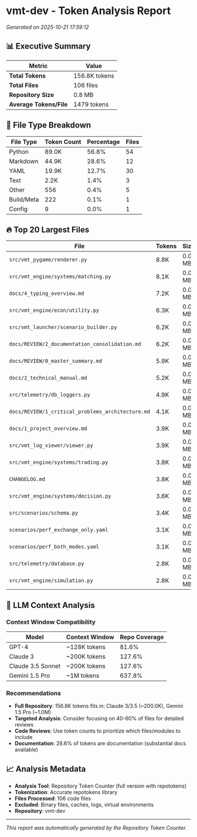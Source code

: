 # vmt-dev - Token Analysis Report

*Generated on 2025-10-21 17:59:12*

## 📊 Executive Summary

| Metric | Value |
|--------|--------|
| **Total Tokens** | 156.8K tokens |
| **Total Files** | 106 files |
| **Repository Size** | 0.8 MB |
| **Average Tokens/File** | 1479 tokens |

## 📄 File Type Breakdown

| File Type | Token Count | Percentage | Files |
|-----------|-------------|------------|-------|
| Python | 89.0K | 56.8% | 54 |
| Markdown | 44.9K | 28.6% | 12 |
| YAML | 19.9K | 12.7% | 30 |
| Text | 2.2K | 1.4% | 3 |
| Other | 556 | 0.4% | 5 |
| Build/Meta | 222 | 0.1% | 1 |
| Config | 9 | 0.0% | 1 |

## 🔥 Top 20 Largest Files

| File | Tokens | Size |
|------|--------|------|
| `src/vmt_pygame/renderer.py` | 8.8K | 0.0 MB |
| `src/vmt_engine/systems/matching.py` | 8.1K | 0.0 MB |
| `docs/4_typing_overview.md` | 7.2K | 0.0 MB |
| `src/vmt_engine/econ/utility.py` | 6.3K | 0.0 MB |
| `src/vmt_launcher/scenario_builder.py` | 6.2K | 0.0 MB |
| `docs/REVIEW/2_documentation_consolidation.md` | 6.2K | 0.0 MB |
| `docs/REVIEW/0_master_summary.md` | 5.9K | 0.0 MB |
| `docs/2_technical_manual.md` | 5.2K | 0.0 MB |
| `src/telemetry/db_loggers.py` | 4.9K | 0.0 MB |
| `docs/REVIEW/1_critical_problems_architecture.md` | 4.1K | 0.0 MB |
| `docs/1_project_overview.md` | 3.9K | 0.0 MB |
| `src/vmt_log_viewer/viewer.py` | 3.9K | 0.0 MB |
| `src/vmt_engine/systems/trading.py` | 3.8K | 0.0 MB |
| `CHANGELOG.md` | 3.8K | 0.0 MB |
| `src/vmt_engine/systems/decision.py` | 3.6K | 0.0 MB |
| `src/scenarios/schema.py` | 3.4K | 0.0 MB |
| `scenarios/perf_exchange_only.yaml` | 3.1K | 0.0 MB |
| `scenarios/perf_both_modes.yaml` | 3.1K | 0.0 MB |
| `src/telemetry/database.py` | 2.8K | 0.0 MB |
| `src/vmt_engine/simulation.py` | 2.8K | 0.0 MB |


## 🤖 LLM Context Analysis

### Context Window Compatibility

| Model | Context Window | Repo Coverage |
|-------|---------------|---------------|
| GPT-4 | ~128K tokens | 81.6% |
| Claude 3 | ~200K tokens | 127.6% |
| Claude 3.5 Sonnet | ~200K tokens | 127.6% |
| Gemini 1.5 Pro | ~1M tokens | 637.8% |

### Recommendations

- **Full Repository**: 156.8K tokens fits in: Claude 3/3.5 (~200.0K), Gemini 1.5 Pro (~1.0M)
- **Targeted Analysis**: Consider focusing on 40-60% of files for detailed reviews
- **Code Reviews**: Use token counts to prioritize which files/modules to include
- **Documentation**: 28.6% of tokens are documentation (substantial docs available)


## 📈 Analysis Metadata

- **Analysis Tool**: Repository Token Counter (full version with repotokens)
- **Tokenization**: Accurate repotokens library
- **Files Processed**: 106 code files
- **Excluded**: Binary files, caches, logs, virtual environments
- **Repository**: vmt-dev

---

*This report was automatically generated by the Repository Token Counter.*
